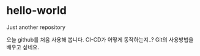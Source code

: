 # hello-world
Just another repository

오늘 github를 처음 사용해 봅니다.
CI-CD가 어떻게 동작하는지..?
Git의 사용방법을 배우고 싶네요.

